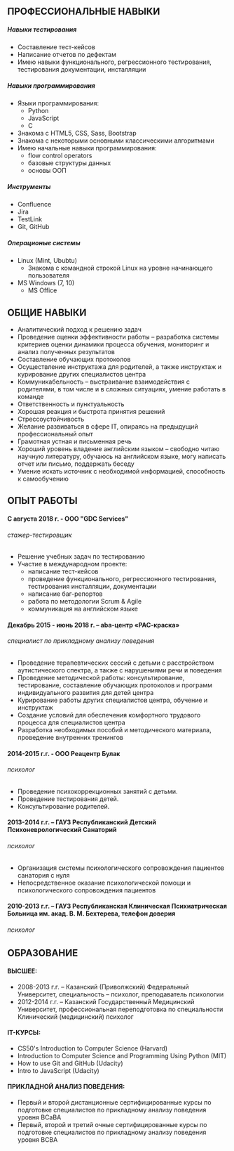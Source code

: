## ПРОФЕССИОНАЛЬНЫЕ НАВЫКИ

##### Навыки тестирования
* Составление тест-кейсов
* Написание отчетов по дефектам
* Имею навыки функционального, регрессионного тестирования, тестирования документации, инсталляции
##### Навыки программирования
* Языки программирования:
   * Python
   * JavaScript
   * C
* Знакома с HTML5, CSS, Sass, Bootstrap
* Знакома с некоторыми основными классическими алгоритмами
* Имею начальные навыки программирования:
    * flow control operators
    * базовые структуры данных
    * основы ООП
##### Инструменты
* Confluence
* Jira
* TestLink
* Git, GitHub
##### Операционые системы
* Linux (Mint, Ububtu)
   * Знакома с командной строкой Linux на уровне начинающего пользователя
* MS Windows (7, 10)
   * MS Office
   
   
## ОБЩИЕ НАВЫКИ

* Аналитический подход к решению задач
* Проведение оценки эффективности работы – разработка системы критериев оценки динамики процесса обучения, мониторинг и анализ полученных результатов
* Составление обучающих протоколов
* Осуществление инструктажа  для родителей, а также инструктаж и курирование других специалистов центра
* Коммуникабельность – выстраивание взаимодействия с родителями, в том числе и в сложных ситуациях, умение работать в команде
* Ответственность и пунктуальность
* Хорошая реакция и быстрота принятия решений
* Стрессоустойчивость
* Желание развиваться в сфере IT, опираясь на предыдущий профессиональный опыт
* Грамотная устная и письменная речь
* Хороший уровень владение английским языком – свободно читаю научную литературу, обучаюсь на английском языке,  могу написать отчет или письмо, поддержать беседу
* Умение искать источник с необходимой информацией, способность к самообучению


## ОПЫТ РАБОТЫ

#### С августа 2018 г. - ООО "GDC Services"
###### стажер-тестировщик

* Решение учебных задач по тестированию
* Участие в международном проекте:
   * написание тест-кейсов
   * проведение функционального, регрессионного тестирования, тестирования инсталляции, документации
   * написание баг-репортов
   * работа по методологии Scrum & Agile
   * коммуникация на английском языке

#### Декабрь 2015 - июнь 2018 г. – aba-центр «РАС-краска»
###### специалист по прикладному анализу поведения

* Проведение терапевтических сессий с детьми с расстройством аутистического спектра, а также с нарушениями речи и поведения
* Проведение методической работы: консультирование, тестирование, составление обучающих протоколов и программ индивидуального развития для детей центра
* Курирование работы других специалистов центра, обучение и инструктаж
* Создание условий для обеспечения комфортного трудового процесса для специалистов центра
* Разработка необходимых пособий и методического материала, проведение внутренних тренингов

#### 2014-2015 г.г. -  ООО Реацентр Булак
###### психолог

* Проведение психокоррекционных занятий с детьми.
* Проведение тестирования детей.
* Консультирование родителей.

#### 2013-2014 г.г. – ГАУЗ Республиканский Детский Психоневрологический Санаторий
###### психолог

* Организация системы психологического сопровождения пациентов санатория с нуля
* Непосредственное оказание психологической помощи и психологического сопровождения пациентов

#### 2010-2013 г.г. – ГАУЗ Республиканская Клиническая Психиатрическая Больница им. акад. В. М. Бехтерева, телефон доверия
###### психолог


## ОБРАЗОВАНИЕ

#### ВЫСШЕЕ:
* 2008-2013 г.г.  – Казанский (Приволжский) Федеральный Университет, специальность – психолог, преподаватель психологии
* 2012-2014 г.г. – Казанский Государственный Медицинский Университет, профессиональная переподготовка по специальности Клинический (медицинский) психолог

#### IT-КУРСЫ:
* CS50's Introduction to Computer Science (Harvard)
* Introduction to Computer Science and Programming Using Python (MIT)
* How to use Git and GitHub (Udacity)
* Intro to JavaScript (Udacity)

#### ПРИКЛАДНОЙ АНАЛИЗ ПОВЕДЕНИЯ:
* Первый и второй дистанционные сертифицированные курсы по подготовке специалистов по прикладному анализу поведения уровня BCaBA
* Первый, второй и третий очные сертифицированные курсы по подготовке специалистов по прикладному анализу поведения уровня BCBA
